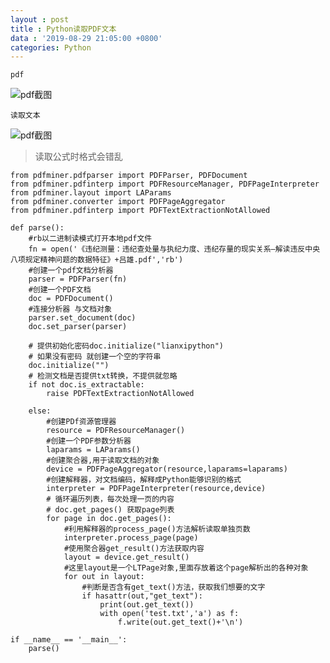 ```yaml
---
layout : post
title : Python读取PDF文本
data : '2019-08-29 21:05:00 +0800'
categories: Python
---
```

`pdf`

![pdf截图](https://github.com/lvxiong7zg/lvxiong7zg.github.io/new/master/_posts/%E6%95%B0%E6%8D%AE%E6%8C%96%E6%8E%98/Python读取PDF数据/Python读取pdf-pdf.png)

`读取文本`

![pdf截图](https://github.com/lvxiong7zg/lvxiong7zg.github.io/new/master/_posts/%E6%95%B0%E6%8D%AE%E6%8C%96%E6%8E%98/Python读取PDF数据/Python读取pdf-文本.png)

>读取公式时格式会错乱
<!-- more -->
```YMAL
from pdfminer.pdfparser import PDFParser, PDFDocument
from pdfminer.pdfinterp import PDFResourceManager, PDFPageInterpreter
from pdfminer.layout import LAParams
from pdfminer.converter import PDFPageAggregator
from pdfminer.pdfinterp import PDFTextExtractionNotAllowed

def parse():
    #rb以二进制读模式打开本地pdf文件
    fn = open('《违纪测量：违纪查处量与执纪力度、违纪存量的现实关系—解读违反中央八项规定精神问题的数据特征》+吕雄.pdf','rb')
    #创建一个pdf文档分析器
    parser = PDFParser(fn)
    #创建一个PDF文档
    doc = PDFDocument()
    #连接分析器 与文档对象
    parser.set_document(doc)
    doc.set_parser(parser)

    # 提供初始化密码doc.initialize("lianxipython")
    # 如果没有密码 就创建一个空的字符串
    doc.initialize("")
    # 检测文档是否提供txt转换，不提供就忽略
    if not doc.is_extractable:
        raise PDFTextExtractionNotAllowed

    else:
        #创建PDf资源管理器
        resource = PDFResourceManager()
        #创建一个PDF参数分析器
        laparams = LAParams()
        #创建聚合器,用于读取文档的对象
        device = PDFPageAggregator(resource,laparams=laparams)
        #创建解释器，对文档编码，解释成Python能够识别的格式
        interpreter = PDFPageInterpreter(resource,device)
        # 循环遍历列表，每次处理一页的内容
        # doc.get_pages() 获取page列表
        for page in doc.get_pages():
            #利用解释器的process_page()方法解析读取单独页数
            interpreter.process_page(page)
            #使用聚合器get_result()方法获取内容
            layout = device.get_result()
            #这里layout是一个LTPage对象,里面存放着这个page解析出的各种对象
            for out in layout:
                #判断是否含有get_text()方法，获取我们想要的文字
                if hasattr(out,"get_text"):
                    print(out.get_text())
                    with open('test.txt','a') as f:
                        f.write(out.get_text()+'\n')

if __name__ == '__main__':
    parse()
```
